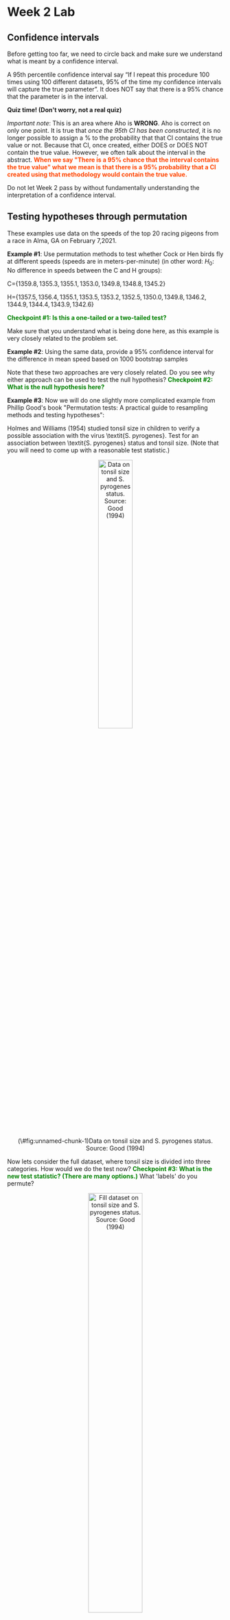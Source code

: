 Week 2 Lab
=============

Confidence intervals
-----------------------

Before getting too far, we need to circle back and make sure we understand what is meant by a confidence interval. 

A 95th percentile confidence interval say “If I repeat this procedure 100 times using 100 different datasets, 95% of the time my confidence intervals will capture the true parameter”. It does NOT say that there is a 95% chance that the parameter is in the interval.

**Quiz time! (Don't worry, not a real quiz)**

*Important note*: This is an area where Aho is **WRONG**. Aho is correct on only one point. It is true that *once the 95th CI has been constructed*, it is no longer possible to assign a $\%$ to the probability that that CI contains the true value or not. Because that CI, once created, either DOES or DOES NOT contain the true value. However, we often talk about the interval in the abstract. **<span style="color: orangered;">When we say "There is a 95$\%$ chance that the interval contains the true value" what we mean is that there is a 95$\%$ probability that a CI created using that methodology would contain the true value.</span>**

Do not let Week 2 pass by without fundamentally understanding the interpretation of a confidence interval. 

Testing hypotheses through permutation
------------------------------------

These examples use data on the speeds of the top 20 racing pigeons from a race in Alma, GA on February 7,2021. 

**Example #1**: Use permutation methods to test whether Cock or Hen birds fly at different speeds (speeds are in meters-per-minute) (in other word: $H_{0}$: No difference in speeds between the C and H groups):

C=$\{1359.8,1355.3,1355.1,1353.0,1349.8,1348.8,1345.2\}$

H=$\{1357.5,1356.4,1355.1,1353.5,1353.2,1352.5,1350.0,1349.8,1346.2,1344.9,1344.4,1343.9,1342.6\}$

**<span style="color: green;">Checkpoint #1: Is this a one-tailed or a two-tailed test?</span>**

Make sure that you understand what is being done here, as this example is very closely related to the problem set.


**Example #2**: Using the same data, provide a 95% confidence interval for the difference in mean speed based on 1000 bootstrap samples

Note that these two approaches are very closely related. Do you see why either approach can be used to test the null hypothesis? **<span style="color: green;">Checkpoint #2: What is the null hypothesis here?</span>**

**Example #3**: Now we will do one slightly more complicated example from Phillip Good's book "Permutation tests: A practical guide to resampling methods and testing hypotheses":

Holmes and Williams (1954) studied tonsil size in children to verify a possible association with the virus \textit{S. pyrogenes}. Test for an association between \textit{S. pyrogenes} status and tonsil size. (Note that you will need to come up with a reasonable test statistic.)

<div class="figure" style="text-align: center">
<img src="Table2categories.png" alt="Data on tonsil size and S. pyrogenes status. Source: Good (1994)" width="40%" />
<p class="caption">(\#fig:unnamed-chunk-1)Data on tonsil size and S. pyrogenes status. Source: Good (1994)</p>
</div>

Now lets consider the full dataset, where tonsil size is divided into three categories. How would we do the test now? **<span style="color: green;">Checkpoint #3: What is the new test statistic? (There are many options.)</span>** What 'labels' do you permute?

<div class="figure" style="text-align: center">
<img src="Table3categories.png" alt="Fill dataset on tonsil size and S. pyrogenes status. Source: Good (1994)" width="50%" />
<p class="caption">(\#fig:unnamed-chunk-2)Fill dataset on tonsil size and S. pyrogenes status. Source: Good (1994)</p>
</div>

Basics of bootstrap and jackknife
------------------------------------

To get started with bootstrap and jackknife techniques, we start by working through a very simple example. First we simulate some data


```r
x<-seq(0,9,by=1)
```

This will constutute our "data". Let's print the result of sampling with replacement to get a sense for it...


```r
table(sample(x,size=length(x),replace=T))
```

```
## 
## 0 3 4 5 6 7 8 9 
## 1 1 1 3 1 1 1 1
```

Now we will write a little script to take bootstrap samples and calculate the means of each of these bootstrap samples


```r
xmeans<-vector(length=1000)
for (i in 1:1000)
  {
  xmeans[i]<-mean(sample(x,replace=T))
  }
```

The actual number of bootstrapped samples is arbitrary *at this point* but there are ways of characterizing the precision of the bootstrap (jackknife-after-bootstrap) which might inform the number of bootstrap samples needed. *In practice*, people tend to pick some arbitrary but large number of bootstrap samples because computers are so fast that it is often easy to draw far more samples than are actually needed. When calculation of the statistic is slow (as might be the case if you are using the samples to construct a phylogeny, for example), then you would need to be more concerned with the number of bootstrap samples. 

First, lets just look at a histogram of the bootstrapped means and plot the actual sample mean on the histogram for comparison



```r
hist(xmeans,breaks=30,col="pink")
abline(v=mean(x),lwd=2)
```

<img src="Week-2-lab_files/figure-html/unnamed-chunk-6-1.png" width="672" />

Calculating bias and standard error
-----------------------------------

From these we can calculate the bias and standard deviation for the mean (which is the "statistic"):

$$
\widehat{Bias_{boot}} = \left(\frac{1}{k}\sum^{k}_{i=1}\theta^{*}_{i}\right)-\hat{\theta}
$$


```r
bias.boot<-mean(xmeans)-mean(x)
bias.boot
```

```
## [1] 0.0191
```

```r
hist(xmeans,breaks=30,col="pink")
abline(v=mean(x),lwd=5,col="black")
abline(v=mean(xmeans),lwd=2,col="yellow")
```

<img src="Week-2-lab_files/figure-html/unnamed-chunk-7-1.png" width="672" />

$$
\widehat{s.e._{boot}} = \sqrt{\frac{1}{k-1}\sum^{k}_{i=1}(\theta^{*}_{i}-\bar{\theta^{*}})^{2}}
$$


```r
se.boot<-sd(xmeans)
```

We can find the confidence intervals in two ways:

Method #1: Assume the bootstrap statistics are normally distributed


```r
LL.boot<-mean(xmeans)-1.96*se.boot #where did 1.96 come from?
UL.boot<-mean(xmeans)+1.96*se.boot
LL.boot
```

```
## [1] 2.759339
```

```r
UL.boot
```

```
## [1] 6.278861
```

Method #2: Simply take the quantiles of the bootstrap statistics


```r
quantile(xmeans,c(0.025,0.975))
```

```
##  2.5% 97.5% 
##   2.9   6.4
```

Let's compare this to what we would have gotten if we had used normal distribution theory. First we have to calculate the standard error:


```r
se.normal<-sqrt(var(x)/length(x))
LL.normal<-mean(x)-qt(0.975,length(x)-1)*se.normal
UL.normal<-mean(x)+qt(0.975,length(x)-1)*se.normal
LL.normal
```

```
## [1] 2.334149
```

```r
UL.normal
```

```
## [1] 6.665851
```

In this case, the confidence intervals we got from the normal distribution theory are too wide.

**<span style="color: green;">Checkpoint #4: Does it make sense why the normal distribution theory intervals are too wide?</span>** Because the original were were uniformly distributed, the data has higher variance than would be expected and therefore the standard error is higher than would be expected.

There are two packages that provide functions for bootstrapping, 'boot' and 'boostrap'. We will start by using the 'bootstrap' package, which was originally designed for Efron and Tibshirani's monograph on the bootstrap. 

To test the main functionality of the 'bootstrap' package, we will use the data we already have. The 'bootstrap' function requires the input of a user-defined function to calculate the statistic of interest. Here I will write a function that calculates the mean of the input values.


```r
library(bootstrap)
theta<-function(x)
  {
    mean(x)
  }
results<-bootstrap(x=x,nboot=1000,theta=theta)
results
```

```
## $thetastar
##    [1] 3.6 4.7 4.5 5.0 4.6 6.7 3.5 3.8 2.4 4.2 3.9 3.1 4.1 3.7 5.6 4.2 2.3 5.2
##   [19] 3.6 4.0 3.2 4.0 4.4 3.7 4.4 3.8 4.2 3.9 4.5 4.8 4.2 3.0 4.1 4.1 4.0 5.3
##   [37] 4.8 3.4 4.2 5.2 4.9 4.9 3.0 3.3 5.7 5.0 4.5 4.6 3.6 3.9 3.3 2.5 5.7 3.2
##   [55] 4.4 4.8 5.2 5.2 4.1 4.4 5.3 4.5 4.0 4.4 5.2 4.5 5.1 5.1 5.2 4.1 4.6 3.6
##   [73] 4.1 5.2 3.4 4.4 4.0 2.7 3.2 3.9 4.1 4.6 3.4 3.4 3.4 3.8 4.0 4.8 5.1 2.6
##   [91] 4.8 5.2 2.7 4.4 3.7 3.7 4.2 4.7 4.3 2.8 5.4 5.4 4.5 4.8 4.5 4.8 5.1 5.8
##  [109] 4.8 4.8 3.9 3.3 4.3 4.4 4.2 4.0 4.5 3.3 2.7 5.1 3.1 4.6 4.0 6.2 3.8 4.9
##  [127] 5.2 5.6 4.9 4.2 3.2 6.5 2.1 4.3 4.8 4.4 3.3 4.8 4.9 4.5 4.2 2.4 4.9 4.7
##  [145] 5.9 3.5 5.3 3.5 4.3 4.5 4.7 4.1 4.8 2.5 5.6 5.1 4.4 4.4 4.0 5.6 6.8 4.0
##  [163] 3.5 4.5 3.9 4.5 6.4 3.7 5.1 4.4 5.1 3.8 5.4 3.7 5.0 4.8 3.4 4.4 4.8 4.6
##  [181] 4.6 5.0 3.8 4.1 5.1 4.4 5.5 3.7 5.1 4.5 6.4 4.9 4.5 5.3 4.1 4.2 5.2 3.1
##  [199] 4.3 6.7 5.9 5.5 4.2 2.7 4.4 4.7 5.0 4.6 5.3 4.3 3.9 3.5 6.1 4.0 5.7 5.3
##  [217] 4.2 4.0 3.3 5.7 4.9 4.8 4.5 3.9 3.5 4.2 3.4 2.5 5.1 3.6 4.0 5.1 4.1 4.0
##  [235] 4.6 6.7 5.3 4.4 5.5 5.0 5.7 5.1 7.2 5.9 4.2 5.0 3.0 5.4 4.4 4.4 5.1 4.4
##  [253] 6.8 3.8 3.5 5.2 5.3 4.4 7.2 5.4 4.6 5.9 3.9 4.6 4.2 5.0 3.4 5.1 4.6 4.4
##  [271] 3.5 3.0 5.0 4.3 3.5 4.2 4.0 4.1 4.8 4.0 5.3 4.4 5.4 3.9 4.3 3.7 3.6 4.8
##  [289] 4.9 4.5 3.1 5.1 5.1 4.1 4.7 5.8 3.7 5.2 4.9 4.5 5.6 5.3 3.9 5.0 3.7 4.6
##  [307] 3.7 4.5 5.0 6.0 4.6 2.5 3.5 4.6 4.5 4.4 3.9 3.9 4.8 5.2 5.6 5.6 4.1 4.5
##  [325] 6.2 4.5 5.0 3.6 4.1 2.6 3.5 5.1 3.7 4.9 4.2 4.6 4.8 3.1 3.4 3.6 5.2 4.3
##  [343] 4.0 4.6 4.8 4.9 5.6 4.2 4.0 5.1 5.3 3.4 4.1 6.4 7.0 4.1 5.5 3.5 2.4 5.8
##  [361] 4.6 3.7 4.6 3.8 3.3 5.7 4.7 3.0 4.2 6.0 4.4 5.2 3.6 5.5 4.9 3.8 3.7 5.1
##  [379] 5.2 3.7 4.2 6.6 5.1 4.7 4.7 4.8 4.4 5.4 5.8 4.9 5.2 4.6 2.9 3.5 4.8 4.2
##  [397] 4.3 5.8 4.9 5.1 4.0 4.0 5.8 5.0 6.1 3.9 3.1 5.5 4.3 4.3 3.5 5.1 4.2 4.7
##  [415] 5.5 5.0 3.6 3.9 4.8 3.1 3.7 4.5 3.5 5.4 3.3 4.0 4.9 3.7 5.6 3.8 5.1 3.0
##  [433] 5.2 3.5 2.7 3.3 3.1 3.1 4.7 5.2 4.1 4.8 4.1 3.2 2.5 2.7 5.6 4.8 5.0 3.4
##  [451] 4.0 5.6 5.3 3.3 3.6 6.1 5.2 4.6 3.8 5.7 5.6 4.4 6.2 5.8 4.4 4.8 5.5 3.5
##  [469] 5.9 4.3 3.1 5.0 3.3 6.1 4.8 6.4 5.2 4.6 5.6 4.5 5.0 4.2 4.7 3.7 4.8 3.2
##  [487] 4.4 4.2 4.0 3.5 3.3 3.4 3.8 5.6 4.4 4.3 4.5 4.4 5.5 5.4 5.5 3.2 4.6 4.3
##  [505] 3.9 3.0 3.5 5.2 4.9 5.2 4.1 4.4 4.1 3.5 3.7 5.0 4.6 3.8 4.8 3.5 4.2 5.3
##  [523] 4.2 4.5 4.3 5.6 4.2 5.3 3.3 5.0 3.8 2.2 5.3 5.0 3.3 4.9 5.1 5.0 3.5 4.0
##  [541] 4.3 4.3 4.4 4.9 6.5 5.8 4.4 4.4 4.3 4.1 4.0 5.0 4.0 4.4 1.8 5.4 3.8 3.9
##  [559] 4.6 4.7 4.5 3.1 4.1 3.0 2.7 5.5 4.8 3.4 4.8 4.2 5.5 4.2 2.9 2.4 4.7 4.9
##  [577] 3.2 4.1 5.1 5.6 4.2 3.5 5.5 4.8 5.2 6.6 3.9 6.1 5.3 3.0 4.6 5.5 3.7 4.0
##  [595] 5.0 5.6 4.1 4.3 5.2 2.6 5.9 4.2 2.3 3.9 5.1 3.8 4.1 2.8 5.7 4.4 4.3 3.6
##  [613] 4.0 6.0 3.9 2.9 4.7 5.4 5.2 4.4 4.3 5.3 5.0 3.5 4.7 3.9 4.3 3.1 5.6 5.8
##  [631] 4.2 4.6 4.1 2.8 5.6 5.5 4.6 3.5 5.3 6.1 4.2 5.4 4.5 5.1 5.4 5.2 6.1 5.0
##  [649] 6.1 4.7 4.2 4.1 3.5 4.8 4.9 5.6 5.1 4.9 3.3 3.9 4.3 2.7 4.5 5.0 4.2 3.2
##  [667] 5.6 4.5 4.8 4.5 4.5 5.9 4.5 4.3 4.7 5.1 3.7 5.8 6.0 3.5 4.9 5.9 4.1 4.5
##  [685] 5.8 4.4 6.9 5.0 4.2 4.0 3.8 4.2 6.2 5.8 4.3 5.0 3.8 3.9 4.6 5.3 4.6 4.4
##  [703] 5.1 4.5 5.6 4.9 5.3 3.9 3.4 4.9 5.5 4.4 5.1 4.0 4.6 5.9 6.3 5.4 4.8 5.5
##  [721] 4.6 3.9 4.4 4.5 3.8 3.3 4.7 3.6 3.8 3.8 4.4 3.6 4.2 5.7 5.1 3.6 3.7 4.5
##  [739] 3.5 5.3 5.0 3.7 5.6 4.9 5.2 3.5 3.6 4.4 3.2 4.5 5.1 3.5 5.2 4.2 3.4 3.5
##  [757] 4.3 4.0 4.3 4.3 3.4 4.9 5.8 4.1 4.9 3.0 4.1 5.8 4.8 5.3 5.6 4.6 4.6 5.4
##  [775] 5.9 3.4 4.3 5.5 6.3 4.0 4.5 4.3 5.0 4.1 5.2 4.2 5.5 3.7 4.2 5.4 4.4 4.7
##  [793] 4.4 5.3 4.4 4.5 4.5 5.3 5.2 5.1 4.3 3.5 3.9 4.5 4.5 3.5 4.7 5.3 5.1 3.4
##  [811] 3.5 3.7 5.3 4.6 4.7 5.3 3.8 6.2 5.0 4.3 2.9 4.3 4.7 5.0 5.9 3.7 4.1 4.4
##  [829] 5.3 3.8 2.8 4.0 4.7 4.8 3.9 3.3 3.3 4.2 5.1 4.8 3.7 4.2 4.0 4.9 4.6 2.2
##  [847] 4.4 5.3 5.0 3.7 4.9 5.1 3.5 3.5 3.9 4.2 4.2 4.3 5.9 6.5 4.6 4.7 4.5 3.5
##  [865] 5.2 4.3 5.1 4.2 5.1 5.3 3.8 4.4 4.8 3.9 2.7 2.5 3.3 3.8 4.1 2.5 4.7 5.4
##  [883] 3.6 3.8 4.9 4.9 3.4 4.4 2.9 6.3 4.5 2.9 5.5 4.4 4.9 5.5 6.6 4.7 5.8 5.1
##  [901] 5.0 2.8 4.9 4.5 3.5 6.5 4.2 3.0 5.0 3.6 4.5 4.3 5.4 3.5 4.5 5.4 4.0 3.7
##  [919] 3.8 6.0 4.0 5.4 6.4 5.5 4.5 4.2 4.8 4.2 4.0 5.7 3.6 5.4 5.0 5.2 3.2 3.7
##  [937] 2.6 5.1 5.2 5.1 4.0 4.8 4.2 4.9 4.1 4.5 4.8 4.0 4.0 6.8 4.9 5.9 2.5 4.9
##  [955] 3.2 4.5 5.7 4.9 6.6 3.8 3.6 4.5 4.8 3.2 5.3 5.4 4.8 4.4 5.6 3.6 4.6 3.8
##  [973] 4.0 4.7 4.7 5.6 3.0 4.0 5.7 5.9 4.2 3.7 4.6 4.5 5.2 4.1 4.9 3.2 4.4 4.6
##  [991] 4.9 3.9 3.1 4.3 4.3 4.3 5.2 2.8 4.0 4.0
## 
## $func.thetastar
## NULL
## 
## $jack.boot.val
## NULL
## 
## $jack.boot.se
## NULL
## 
## $call
## bootstrap(x = x, nboot = 1000, theta = theta)
```

```r
quantile(results$thetastar,c(0.025,0.975))
```

```
##  2.5% 97.5% 
##   2.7   6.3
```

Notice that we get exactly what we got last time. This illustrates an important point, which is that the bootstrap functions are often no easier to use than something you could write yourself.

You can also define a function of the bootstrapped statistics (we have been calling this theta) to pull out immediately any summary statistics you are interested in from the bootstrapped thetas.

Here I will write a function that calculates the bias of my estimate of the mean (which is 4.5 [i.e. the mean of the number 0,1,2,3,4,5,6,7,8,9])


```r
bias<-function(x)
  {
  mean(x)-4.5
  }
results<-bootstrap(x=x,nboot=1000,theta=theta,func=bias)
results
```

```
## $thetastar
##    [1] 4.5 3.8 4.5 5.0 4.7 6.0 4.9 4.3 5.0 4.3 6.6 5.0 3.6 5.2 3.4 3.7 4.5 3.8
##   [19] 3.5 3.4 2.4 3.8 5.5 4.8 2.8 4.6 3.4 5.4 6.9 3.7 6.0 2.4 5.2 3.7 4.5 3.1
##   [37] 2.6 5.8 4.8 4.5 3.1 3.4 4.2 3.6 5.4 5.2 4.4 6.0 5.2 5.3 5.2 3.8 4.9 3.8
##   [55] 5.5 5.0 4.6 4.3 3.8 4.8 5.4 4.6 4.9 4.6 4.5 5.5 4.4 3.7 4.6 5.1 5.9 4.3
##   [73] 4.1 6.6 5.8 4.9 4.0 3.5 5.6 4.3 4.5 5.1 4.7 4.5 6.3 3.1 6.8 3.7 5.9 4.5
##   [91] 4.2 5.4 3.6 4.9 4.5 2.9 5.2 5.0 4.5 5.6 5.2 4.3 4.4 4.0 5.4 4.9 3.2 3.9
##  [109] 5.3 4.0 6.0 4.6 3.7 5.3 5.8 4.2 4.9 4.7 4.8 4.1 5.0 4.4 4.6 2.8 5.1 4.9
##  [127] 5.6 6.5 2.1 3.8 2.2 3.4 4.2 4.3 5.3 5.9 5.6 4.7 5.3 5.3 4.8 2.8 5.1 4.4
##  [145] 3.6 3.6 3.2 4.4 5.1 3.1 6.0 5.6 4.2 5.8 3.8 4.0 4.6 4.6 3.7 4.3 3.1 3.7
##  [163] 5.5 5.3 5.1 5.0 4.7 4.5 4.6 5.0 5.1 3.8 4.4 4.6 4.8 4.6 4.9 5.1 5.6 3.8
##  [181] 3.6 4.8 3.3 4.6 7.5 4.5 3.4 3.1 5.7 4.5 4.5 5.8 4.1 3.8 2.6 4.6 5.0 3.7
##  [199] 4.4 6.0 4.0 5.1 2.6 4.7 3.9 5.1 5.8 3.2 4.7 4.2 5.8 6.0 4.8 3.9 3.3 4.1
##  [217] 4.0 4.0 2.0 4.7 3.8 5.5 4.6 3.7 4.8 5.3 6.7 5.2 4.7 3.7 3.7 4.6 3.3 4.2
##  [235] 4.2 3.8 4.0 4.5 4.2 3.0 5.3 6.2 4.5 2.1 4.3 3.7 5.8 4.6 5.7 4.4 2.7 5.5
##  [253] 3.7 3.8 4.8 5.6 5.9 3.0 4.7 4.9 4.6 4.4 5.1 4.2 4.7 5.4 4.1 6.3 4.8 4.5
##  [271] 3.7 3.0 4.2 5.2 4.8 4.1 4.1 4.5 4.2 4.6 4.0 5.4 4.6 4.0 3.1 4.7 3.2 2.8
##  [289] 4.0 3.7 4.8 2.6 4.7 3.6 5.2 5.5 4.9 3.9 5.2 3.9 4.8 4.4 4.9 5.7 4.7 4.2
##  [307] 3.5 5.2 5.1 4.9 4.9 4.0 4.3 4.8 4.9 5.1 4.5 5.5 5.6 5.1 3.8 2.6 3.6 3.8
##  [325] 3.9 5.6 5.2 5.0 5.5 4.4 4.2 5.3 3.4 3.0 5.0 2.9 5.5 4.7 6.2 6.2 2.5 5.4
##  [343] 3.8 3.2 3.2 5.5 4.5 4.9 4.6 5.6 5.0 4.3 4.6 3.7 4.7 5.1 3.7 3.7 5.5 5.7
##  [361] 4.4 4.9 4.6 3.2 4.0 4.3 3.7 6.1 5.6 4.6 5.5 4.9 4.7 2.8 5.2 4.5 4.4 4.7
##  [379] 5.9 4.8 2.5 4.8 4.1 4.2 5.1 4.3 4.6 4.8 5.8 4.7 5.5 4.4 2.9 4.5 3.5 4.4
##  [397] 3.0 4.1 5.2 6.0 5.0 5.0 4.0 6.0 4.3 6.0 3.3 3.8 4.3 5.7 3.9 5.5 4.5 6.3
##  [415] 4.0 3.3 4.3 4.7 5.7 4.6 5.1 2.7 5.0 5.2 5.6 2.4 2.8 5.6 5.0 4.2 3.6 3.9
##  [433] 4.1 4.3 3.2 3.5 4.2 5.7 5.7 4.6 5.6 3.3 4.2 4.2 4.0 3.6 4.7 3.8 4.7 5.4
##  [451] 4.1 5.6 2.1 5.0 4.9 5.3 5.3 3.9 5.7 6.4 4.2 4.1 4.7 4.4 4.0 4.5 5.4 6.3
##  [469] 4.5 5.4 4.5 4.5 4.9 3.1 4.0 4.4 5.0 4.5 5.2 3.0 4.1 5.0 4.9 6.3 5.1 4.4
##  [487] 4.7 5.5 4.7 3.4 4.9 5.2 4.4 3.6 4.4 5.1 5.2 4.1 4.9 4.1 4.3 5.0 3.6 3.1
##  [505] 5.3 5.1 4.5 4.8 3.2 5.4 4.6 3.1 4.0 4.3 4.4 2.9 5.6 4.2 3.1 4.5 5.6 5.2
##  [523] 3.8 4.6 5.9 4.3 5.0 3.9 3.1 3.7 4.5 5.0 3.1 3.3 4.7 3.3 5.1 4.0 5.2 5.3
##  [541] 4.5 5.4 4.4 4.2 4.3 3.1 5.3 5.8 5.0 3.8 4.7 4.8 3.1 5.0 4.4 4.7 4.1 4.0
##  [559] 4.6 4.0 5.8 5.5 4.7 3.9 5.1 4.9 4.6 3.8 4.5 2.4 5.3 4.3 5.5 3.5 4.9 4.3
##  [577] 3.5 4.3 2.9 3.6 5.1 4.8 3.3 3.5 3.7 3.4 3.3 3.7 5.2 3.4 5.8 4.5 4.6 6.0
##  [595] 4.1 4.4 5.4 4.1 3.5 3.5 3.0 3.5 3.0 4.0 2.8 4.8 3.8 4.3 5.1 4.1 3.7 4.9
##  [613] 5.0 3.5 6.4 3.8 4.7 6.0 3.8 5.0 3.1 3.7 4.4 4.8 3.9 4.8 5.9 2.6 4.9 5.2
##  [631] 5.2 3.0 5.3 4.6 3.4 3.5 5.9 4.1 5.0 4.0 5.0 4.2 3.8 4.2 4.5 5.6 4.0 6.6
##  [649] 4.2 3.8 3.6 5.5 5.1 6.4 3.3 3.5 4.5 5.2 3.5 2.4 6.7 3.7 4.7 3.6 4.7 2.9
##  [667] 3.2 5.9 2.8 5.4 4.1 5.4 4.1 5.6 5.1 3.2 3.5 6.3 5.3 2.8 3.5 4.7 4.9 5.0
##  [685] 3.4 5.1 4.5 4.3 5.3 2.8 4.2 5.6 3.7 3.8 2.3 5.3 5.1 5.1 3.6 4.6 4.1 3.5
##  [703] 5.1 5.2 5.0 5.1 6.6 4.8 4.4 4.6 3.8 3.6 4.3 5.1 2.9 4.1 4.7 5.2 4.8 6.1
##  [721] 5.8 3.6 3.6 6.5 4.2 4.9 2.9 3.3 6.5 3.4 4.1 3.9 5.2 4.7 3.9 4.3 3.6 4.6
##  [739] 4.2 5.2 5.6 3.7 4.9 5.4 3.9 4.4 5.8 4.2 4.8 3.6 4.8 4.0 4.8 4.2 4.4 5.1
##  [757] 4.6 3.8 5.8 6.1 4.5 4.0 4.6 3.6 3.7 3.3 4.1 5.3 3.6 4.4 4.5 5.0 6.1 3.2
##  [775] 4.8 4.0 4.1 4.5 4.1 4.4 4.2 5.5 6.6 4.5 6.7 4.8 6.2 4.5 5.0 3.9 4.7 5.1
##  [793] 4.2 3.5 3.9 5.2 4.2 3.0 3.7 3.9 3.0 4.1 3.6 3.3 5.4 3.4 5.7 5.2 3.3 4.0
##  [811] 5.0 5.3 6.0 4.8 5.4 3.4 5.8 3.1 3.8 5.0 6.9 4.8 4.7 4.3 5.0 3.4 3.4 4.9
##  [829] 4.6 4.1 3.4 4.6 6.2 4.1 5.4 3.2 4.6 6.0 4.6 3.5 3.8 3.5 4.4 2.9 4.7 3.3
##  [847] 5.4 4.1 3.4 4.2 4.2 3.6 5.5 3.6 5.6 5.7 5.0 4.4 3.7 5.2 4.0 3.8 6.1 5.0
##  [865] 5.1 2.1 5.4 5.9 4.7 4.2 5.1 3.5 3.7 4.3 4.4 5.4 4.9 4.8 6.0 3.5 4.7 4.0
##  [883] 4.2 6.1 4.6 4.0 5.4 3.2 5.0 4.7 3.9 4.6 5.5 6.3 6.5 3.7 4.6 4.7 3.4 4.9
##  [901] 6.2 5.2 4.4 4.7 3.8 4.4 3.2 3.4 5.2 2.4 5.5 6.0 3.4 3.4 3.4 4.6 5.5 3.3
##  [919] 4.8 4.5 6.5 4.6 6.0 4.8 4.3 5.9 5.3 4.1 5.9 4.6 4.3 5.5 4.6 4.4 5.4 5.1
##  [937] 6.0 5.5 5.9 4.5 4.5 4.1 5.7 4.4 3.3 2.5 4.2 4.9 5.5 4.1 5.7 4.2 2.9 4.4
##  [955] 5.3 3.6 5.2 5.2 3.2 4.9 5.9 4.6 5.3 4.4 4.7 5.2 5.1 4.9 4.1 4.2 3.2 6.3
##  [973] 4.0 4.9 4.3 4.3 3.8 2.7 4.5 3.9 3.4 3.2 6.6 3.4 5.3 4.8 5.7 3.4 4.5 2.8
##  [991] 4.0 2.7 4.6 5.0 4.7 4.5 5.3 5.0 5.9 4.2
## 
## $func.thetastar
## [1] 6e-04
## 
## $jack.boot.val
##  [1]  0.51306818  0.35915493  0.30189189  0.22824207  0.11719745 -0.08978979
##  [7] -0.17843137 -0.31895604 -0.39517045 -0.50797721
## 
## $jack.boot.se
## [1] 0.9972226
## 
## $call
## bootstrap(x = x, nboot = 1000, theta = theta, func = bias)
```

Compare this to 'bias.boot' (our result from above). Why might it not be the same? Try running the same section of code several times. See how the value of the bias ($func.thetastar) jumps around? We should not be surprised by this because we can look at the jackknife-after-bootstrap estimate of the standard error of the function (in this case, that function is the bias) and we can see that it is not so small that we wouldn't expect some variation in these values.

Remember, everything we have discussed today are estimates. The statistic as applied to your data will change with new data, as will the standard error, the confidence intervals - everything! All of these values have sampling distributions and are subject to change if you repeated the procedure with new data.

Note that we can calculate any function of $\theta^{*}$. A simple example would be the 72nd percentile:


```r
perc72<-function(x)
  {
  quantile(x,probs=c(0.72))
  }
results<-bootstrap(x=x,nboot=1000,theta=theta,func=perc72)
results
```

```
## $thetastar
##    [1] 4.8 6.0 4.3 3.1 4.0 4.7 4.3 4.1 6.1 5.3 5.0 3.7 4.9 3.7 4.3 5.2 5.6 4.9
##   [19] 3.7 5.2 3.7 4.4 4.3 3.4 2.8 4.8 2.8 4.2 4.7 3.1 3.9 3.5 4.0 4.1 5.9 4.5
##   [37] 5.5 4.0 3.3 3.1 4.3 4.1 4.3 4.1 3.8 3.9 4.1 5.3 5.0 4.3 4.7 4.4 5.9 4.7
##   [55] 3.9 5.1 3.2 4.0 5.0 3.6 4.9 1.9 5.7 3.7 3.2 6.0 6.3 3.2 4.4 4.0 4.5 3.6
##   [73] 5.3 3.3 5.5 3.5 4.0 4.3 3.3 5.5 4.5 4.1 4.2 3.1 6.2 5.5 3.9 3.7 4.2 4.9
##   [91] 4.0 6.3 5.9 5.8 3.5 2.8 5.2 4.4 3.5 4.9 3.2 4.7 5.4 3.8 3.9 4.3 4.7 3.6
##  [109] 5.6 5.1 5.9 4.0 3.2 5.7 6.2 3.8 4.1 3.8 4.3 4.7 5.4 5.5 4.0 4.0 4.4 4.3
##  [127] 4.4 4.3 3.7 4.7 2.6 6.1 3.7 4.3 4.3 4.4 4.6 3.9 4.5 3.8 5.6 5.3 4.7 3.4
##  [145] 4.5 4.0 4.2 5.8 4.8 4.6 6.9 3.4 5.0 4.2 4.7 4.4 4.1 4.0 4.5 3.2 3.4 5.4
##  [163] 5.0 6.3 5.5 4.7 4.1 3.0 4.6 6.3 4.3 4.4 6.3 3.6 3.8 4.8 5.7 2.6 4.9 4.0
##  [181] 4.8 5.4 5.6 3.9 3.6 4.0 5.6 3.7 5.6 2.6 2.9 4.3 3.9 4.5 4.0 3.5 5.0 4.5
##  [199] 5.2 4.3 4.4 5.6 3.8 3.5 4.2 6.0 3.9 5.0 4.2 5.7 5.5 3.9 3.9 3.6 3.9 5.1
##  [217] 5.0 3.8 5.4 2.5 4.0 4.9 5.2 3.8 4.7 4.2 4.6 5.5 5.6 4.2 4.8 5.5 5.1 5.1
##  [235] 3.4 5.8 4.6 5.9 4.2 6.8 4.9 4.9 4.9 3.0 4.4 4.6 3.3 5.1 4.4 5.0 2.9 5.9
##  [253] 5.1 5.7 4.9 5.6 5.1 2.9 3.7 6.5 4.8 2.9 3.9 4.5 2.9 5.9 3.4 4.8 4.2 2.9
##  [271] 3.9 4.6 5.2 3.3 4.6 4.6 5.5 4.5 5.8 5.6 4.0 3.9 4.4 5.3 3.5 4.9 4.7 4.6
##  [289] 5.2 3.5 3.9 3.9 6.9 5.0 4.8 4.4 4.2 3.9 5.0 2.9 3.9 3.5 4.2 4.6 4.4 5.0
##  [307] 4.2 2.6 3.4 6.2 3.2 4.2 5.3 4.6 4.0 4.9 5.0 4.6 4.8 5.2 5.2 4.3 3.9 6.3
##  [325] 5.7 6.2 3.6 5.5 3.6 4.3 4.1 4.3 5.2 5.5 4.9 5.2 4.0 5.4 3.8 3.8 7.5 2.9
##  [343] 4.2 3.9 3.4 3.1 5.0 4.3 4.6 4.6 4.6 5.0 5.5 3.8 5.1 5.0 5.3 4.3 4.5 5.5
##  [361] 3.6 5.2 5.2 3.5 5.5 4.5 4.5 3.9 3.2 3.6 6.1 4.3 3.0 5.5 3.9 5.4 5.1 5.5
##  [379] 5.0 5.8 3.8 3.8 3.6 4.6 4.2 6.8 3.3 5.6 6.0 3.3 5.1 4.0 3.0 4.4 4.3 3.0
##  [397] 4.9 4.0 4.8 3.9 3.6 5.0 2.3 5.0 3.7 3.9 4.1 4.7 4.9 4.3 4.2 2.9 5.0 3.7
##  [415] 3.7 3.8 4.2 3.1 4.3 4.1 3.7 3.0 5.1 4.4 3.6 4.7 2.5 3.8 4.5 3.0 4.3 3.3
##  [433] 5.1 4.6 5.3 4.3 4.3 4.3 4.0 4.4 5.5 7.1 5.0 4.6 5.0 6.7 3.6 3.8 5.2 5.6
##  [451] 6.1 4.2 4.6 3.0 5.1 5.0 4.0 4.2 3.6 2.5 4.1 4.4 4.6 4.4 5.7 5.9 4.5 4.3
##  [469] 5.0 4.7 5.3 4.2 3.6 4.8 4.2 2.9 3.9 3.9 3.8 3.8 5.2 6.1 4.6 4.9 3.8 4.7
##  [487] 4.2 3.9 4.8 3.5 4.8 4.9 4.2 3.2 4.1 4.0 5.4 4.3 4.7 5.3 4.2 5.6 3.0 4.6
##  [505] 6.2 4.9 4.8 3.7 4.8 3.1 5.6 5.6 4.9 5.8 4.9 5.2 4.6 6.3 4.5 3.7 5.2 4.2
##  [523] 5.5 3.5 5.9 4.0 5.3 4.4 4.8 4.3 5.1 4.7 5.8 5.5 3.3 5.4 6.5 4.4 5.1 5.2
##  [541] 5.5 5.5 4.2 4.6 6.7 3.3 5.4 4.4 3.9 5.3 5.9 4.7 6.0 5.3 5.5 5.9 3.5 6.4
##  [559] 3.5 3.5 2.3 2.4 3.8 4.5 2.9 4.4 4.2 5.0 7.3 3.3 5.2 5.4 5.3 3.9 5.8 4.4
##  [577] 3.2 5.4 2.7 4.8 6.0 5.4 5.7 4.3 5.1 5.6 3.5 3.9 4.8 4.7 5.1 4.4 3.9 5.0
##  [595] 5.5 4.1 4.4 3.2 3.8 3.8 4.2 5.3 3.5 3.5 5.0 4.9 5.1 4.9 5.3 4.4 3.7 4.3
##  [613] 4.7 3.6 5.8 4.3 4.5 5.3 4.1 5.2 4.5 4.4 5.1 2.7 5.3 4.4 4.8 5.4 4.3 5.5
##  [631] 3.4 3.9 6.8 2.7 4.6 4.5 4.4 5.3 3.5 4.5 5.5 5.5 4.3 5.4 4.5 4.4 5.3 5.0
##  [649] 3.5 4.3 6.2 3.7 3.6 5.0 4.0 5.9 4.7 5.7 4.4 3.0 4.3 3.8 4.3 2.9 4.0 3.3
##  [667] 3.4 4.2 6.5 4.6 4.9 6.5 5.9 3.4 3.9 4.4 3.4 5.7 5.2 4.9 4.2 4.1 5.4 3.0
##  [685] 5.0 3.8 3.6 5.4 4.8 5.8 4.6 3.8 4.7 4.9 4.0 3.8 5.0 4.1 5.1 4.5 3.0 5.2
##  [703] 4.7 4.1 4.4 4.8 4.3 3.7 4.3 5.9 4.5 4.6 4.9 5.4 6.3 4.5 6.3 4.5 4.7 5.8
##  [721] 4.0 4.6 5.5 3.9 4.8 5.6 6.9 5.3 3.8 4.4 3.9 4.9 4.0 4.1 4.1 3.8 4.6 4.1
##  [739] 4.8 4.5 4.3 3.9 4.1 5.4 3.4 5.3 5.6 3.1 4.6 4.8 5.1 5.8 3.9 5.3 4.5 4.1
##  [757] 3.5 4.1 2.0 3.6 3.5 4.2 4.2 6.0 4.6 2.5 3.4 3.9 5.1 3.8 3.7 4.4 5.0 4.1
##  [775] 5.2 5.4 5.6 4.9 6.0 5.6 5.2 4.5 3.8 3.9 2.3 6.3 3.3 4.2 4.9 4.6 5.5 4.6
##  [793] 5.9 5.5 3.6 4.2 3.7 5.2 4.7 5.6 5.6 5.2 4.8 6.2 3.7 4.3 3.3 2.8 4.8 6.6
##  [811] 4.0 7.1 5.6 4.2 4.1 5.1 4.4 4.3 3.7 4.4 4.2 5.1 5.8 5.2 5.6 4.4 4.5 4.3
##  [829] 3.8 2.5 4.2 4.3 3.3 1.8 2.0 4.2 4.0 5.0 5.2 3.6 4.0 4.6 5.1 5.4 5.1 5.5
##  [847] 4.2 3.9 4.6 5.1 5.4 5.3 4.2 6.1 4.1 5.7 5.0 4.1 4.7 4.1 4.3 6.6 5.5 4.4
##  [865] 2.6 3.6 2.5 3.8 4.8 4.8 5.7 4.0 5.7 5.2 5.6 3.3 4.9 5.6 5.0 4.6 3.8 4.5
##  [883] 3.8 5.0 2.3 6.3 3.9 7.0 4.1 3.0 3.7 5.9 5.0 4.3 4.5 4.0 3.9 4.3 6.1 6.3
##  [901] 4.7 3.9 5.2 5.5 4.4 3.5 3.6 4.0 4.3 4.3 5.4 3.8 5.9 5.9 5.0 4.8 4.6 5.6
##  [919] 4.6 5.5 3.9 6.4 3.6 4.2 4.1 3.7 5.1 4.9 5.2 5.0 3.7 4.7 4.9 4.4 3.6 3.8
##  [937] 4.6 3.6 5.2 5.1 4.3 4.2 4.6 6.8 4.0 5.3 5.2 5.8 6.4 6.2 5.1 4.9 3.6 5.6
##  [955] 4.8 3.4 4.0 2.7 5.7 5.6 4.7 4.1 4.3 5.7 5.1 6.6 3.7 3.0 3.6 5.4 4.3 5.4
##  [973] 3.9 4.7 5.2 4.4 4.9 5.5 4.4 4.5 5.0 3.4 4.9 4.2 4.0 5.4 4.2 2.2 5.1 3.7
##  [991] 5.7 4.0 5.7 4.5 4.3 5.0 4.2 4.8 3.9 4.5
## 
## $func.thetastar
## 72% 
## 5.1 
## 
## $jack.boot.val
##  [1] 5.600 5.500 5.500 5.300 5.100 5.008 5.000 4.900 4.600 4.500
## 
## $jack.boot.se
## [1] 1.072666
## 
## $call
## bootstrap(x = x, nboot = 1000, theta = theta, func = perc72)
```

On Tuesday we went over an example in which we bootstrapped the correlation coefficient between LSAT scores and GPA. To do that, we sampled pairs of (LSAT,GPA) data with replacement. Here is a little script that would do something like that using (X,Y) data that are independently drawn from the normal distribution


```r
xdata<-matrix(rnorm(30),ncol=2)
```

Everyone's data is going to be different. With such a small sample size, it would be easy to get a positive or negative correlation by random change, but on average across everyone's datasets, there should be zero correlation because the two columns are drawn independently.


```r
n<-15
theta<-function(x,xdata)
  {
  cor(xdata[x,1],xdata[x,2])
  }
results<-bootstrap(x=1:n,nboot=50,theta=theta,xdata=xdata) 
#NB: xdata is passed to the theta function, not needed for bootstrap function itself
```

Notice the parameters that get passed to the 'bootstrap' function are: (1) the indexes which will be sampled with replacement. This is different that the raw data but the end result is the same because both the indices and the raw data get passed to the function 'theta' (2) the number of bootrapped samples (in this case 50) (3) the function to calculate the statistic (4) the raw data.

Lets look at a histogram of the bootstrapped statistics $\theta^{*}$ and draw a vertical line for the statistic as applied to the original data.


```r
hist(results$thetastar,breaks=30,col="pink")
abline(v=cor(xdata[,1],xdata[,2]),lwd=2)
```

<img src="Week-2-lab_files/figure-html/unnamed-chunk-17-1.png" width="672" />

Parametric bootstrap
---------------------

Let's do one quick example of a parametric bootstrap. We haven't introduced distributions yet (except for the Gaussian, or Normal, distribution, which is the most familiar), so lets spend a few minutes exploring the Gamma distribution, just so we have it to work with for testing out parametric bootstrap. All we need to know is that the Gamma distribution is a continuous, non-negative distribution that takes two parameters, which we call "shape" and "rate". Lets plot a few examples just to see what a Gamma distribution looks like. (Note that the Gamma distribution can be parameterized by "shape" and "rate" OR by "shape" and "scale", where "scale" is just 1/"rate". R will allow you to use either (shape,rate) or (shape,scale) as long as you specify which you are providing.

<img src="Week-2-lab_files/figure-html/unnamed-chunk-18-1.png" width="672" />


Let's generate some fairly sparse data from a Gamma distribution


```r
original.data<-rgamma(10,3,5)
```

and calculate the skew of the data using the R function 'skewness' from the 'moments' package. 


```r
library(moments)
theta<-skewness(original.data)
head(theta)
```

```
## [1] 1.766606
```

What is skew? Skew describes how assymetric a distribution is. A distribution with a positive skew is a distribution that is "slumped over" to the right, with a right tail that is longer than the left tail. Alternatively, a distribution with negative skew has a longer left tail. Here we are just using it for illustration, as a property of a distribution that you may want to estimate using your data.

Lets use 'fitdistr' to fit a gamma distribution to these data. This function is an extremely handy function that takes in your data, the name of the distribution you are fitting, and some starting values (for the estimation optimizer under the hood), and it will return the parameter values (and their standard errors). We will learn in a couple weeks how R is doing this, but for now we will just use it out of the box. (Because we generated the data, we happen to know that the data are gamma distributed. In general we wouldn't know that, and we will see in a second that our assumption about the shape of the data really does make a difference.)


```r
library(MASS)
fit<-fitdistr(original.data,dgamma,list(shape=1,rate=1))
# fit<-fitdistr(original.data,"gamma")
# The second version would also work.
fit
```

```
##     shape       rate  
##   2.982242   4.537271 
##  (1.266213) (2.097984)
```

Now lets sample with replacement from this new distribution and calculate the skewness at each step:


```r
results<-c()
for (i in 1:1000)
  {
  x.star<-rgamma(length(original.data),shape=fit$estimate[1],rate=fit$estimate[2])
  results<-c(results,skewness(x.star))
  }
head(results)
```

```
## [1]  1.6883233 -0.1970964 -0.6205984  0.3270388 -0.1364516 -1.0392873
```

```r
hist(results,breaks=30,col="pink",ylim=c(0,1),freq=F)
```

<img src="Week-2-lab_files/figure-html/unnamed-chunk-22-1.png" width="672" />

Now we have the bootstrap distribution for skewness (the $\theta^{*}$ s), we can compare that to the equivalent non-parametric bootstrap:


```r
results2<-bootstrap(x=original.data,nboot=1000,theta=skewness)
results2
```

```
## $thetastar
##    [1]  0.102690564  0.575000877  1.087195297  1.166558652  2.189715441
##    [6]  1.963059939  1.946161204  1.121806123  0.271697239  1.737292271
##   [11]  1.266356600 -0.022339860  1.162417935  1.151952753 -1.406058997
##   [16]  1.047499968  1.123791073  1.184826791  1.276278270 -0.274806923
##   [21]  1.787411952  1.584037450  2.124466096  1.813548750  1.815489077
##   [26] -0.228805115  0.711244052  0.774629416  1.535538425 -0.185797095
##   [31]  1.092547317  1.823685678 -1.207033182 -0.286336570  1.236118132
##   [36]  0.867751389 -0.768335786  1.951627275  0.090828149 -0.286770659
##   [41]  1.861831090  1.352758317 -1.215905673  0.059313218 -0.381703586
##   [46]  2.202974109  1.879251779  1.147298429  1.055053113  1.179530271
##   [51]  2.074906272  2.202301312 -0.807067987  1.813910751 -0.288392902
##   [56]  1.161339882 -0.161632852  1.366370670 -0.204532927  0.788382353
##   [61]  1.868378045  1.529735262 -0.306049989  1.201578992  1.223722608
##   [66]  1.166774221  1.132405901  0.066123864  0.074286356  1.648739617
##   [71]  1.775401233  1.634358772  0.632319088  1.931288554  1.937575078
##   [76] -0.410981452  1.124360563 -0.487140308  0.023802296  1.169501335
##   [81]  2.037344162 -0.145612160  0.892090046  0.123472168  1.740477670
##   [86]  1.989182858  0.419553136  0.272304407  1.085283516 -0.626452686
##   [91]  1.817896505  1.130508442  1.783407198  0.023360053 -0.337236020
##   [96]  0.394826823  1.988429552  0.546539232  0.053330020  1.696735952
##  [101]  1.210644895  1.620417249  1.589667804  1.774626462  1.926873920
##  [106] -0.861790907  1.148931919  1.800925334  1.816408242  2.075013381
##  [111]  1.138049915 -0.010434217  0.110728623  0.105146243 -0.581969975
##  [116]  1.854014927  2.174715058 -0.210268773  1.060188232  1.132234701
##  [121]  1.741940248  1.315699109  0.253953491  2.003671392 -0.273292174
##  [126]  1.077772228  0.069868530  1.974304014  1.058394975  0.088517030
##  [131]  1.884225510  1.955781059  1.829631513  1.895027997  0.261448548
##  [136]  0.464615492  1.637042591  0.242868232  1.602826235  1.210854630
##  [141]  0.555836865  1.729962201  1.190452431  1.712786754  0.647310348
##  [146]  2.414070571  1.714956650 -0.784921827 -0.769761567 -1.119480595
##  [151]  1.947404874  1.147040938  1.160006778  1.119849902  1.856915897
##  [156]  1.073522979  1.632365073 -0.293174427  1.730786786  1.621747000
##  [161]  1.444331600 -1.265063769  0.546539232  0.170781959  1.874649288
##  [166] -0.617426784  1.869091267  1.890946774 -0.224316257 -0.280237563
##  [171]  1.145810367  1.760407329 -0.285960336  1.780713395  1.704205416
##  [176]  1.188016259  1.930368187  1.722549453 -1.002198068 -0.660931958
##  [181]  1.918929814  1.902057157  1.863963529  0.127996334  1.743154170
##  [186]  0.498830492  1.990126002  1.093850716  0.032820829  1.176585099
##  [191] -0.531170169  0.382469572  0.365399085  1.939692367  1.627505080
##  [196] -0.706207139  1.822168606  1.852945154 -0.643923403 -1.476092793
##  [201]  1.475528529  1.687803957  1.513521861  0.578175406  2.045483038
##  [206]  1.530013625  1.160618774 -0.685875893  0.448823598  1.247933440
##  [211]  0.394712303  0.605104163  1.744697361  0.021073476 -0.229003295
##  [216]  0.121781037  0.790094622  1.113079453 -1.115748352  0.149035178
##  [221] -0.044104988  1.109381580  1.509155628  1.868563555  1.052969500
##  [226]  0.433009302  0.581069345 -0.686748168  1.719326723  1.693009939
##  [231]  1.786607970 -0.577623237  0.105146243  0.268922763  1.036509911
##  [236]  1.882364209 -0.294047995  1.745803988 -1.339502662  1.878437468
##  [241]  1.219445810  1.770248693  1.770103085  1.743570603  0.066995357
##  [246]  0.072477690 -0.210700785 -0.693429873 -1.238009700  1.173693601
##  [251]  1.696533715  1.579757728  0.591482014  0.376756605 -0.400663762
##  [256]  0.182667608  2.007649497  1.874908704  2.175193223  1.683419701
##  [261]  1.327661242 -0.280362790  0.690591498  1.631840797  1.759814757
##  [266]  2.080119949  1.756692949  1.998186787  0.115328292  0.783774820
##  [271]  1.060050984  0.111859356  1.221215198  1.955031303  2.198546134
##  [276]  1.099828642  0.406340587  2.090186409  1.078292232 -0.313295176
##  [281]  1.948140194  1.806708994  1.191328065  1.994928517  1.845919566
##  [286]  1.154249056  1.126135410  1.717784689  1.271258657  0.121781037
##  [291]  1.267639941  1.626124332  0.706403228  1.748733837  1.219811324
##  [296]  2.027020352  2.403289620 -0.653281339 -0.711432388 -0.177042429
##  [301]  0.836522458  1.838555949  0.660182042 -0.862465496  2.166685576
##  [306]  0.358520391  1.885586045  2.116175378  0.688678739  1.217463700
##  [311]  0.994718569 -0.001365253  1.964019917  0.375186943 -0.624548589
##  [316] -1.094721179  0.516567644  0.716374607 -0.392504832 -0.317734181
##  [321]  1.923738940 -0.334612868  2.010158030  1.888136934  1.419060697
##  [326] -0.251256926  1.593312170  0.524755161  0.107991797  1.800567613
##  [331]  1.207392705  0.349002705 -0.621823777  1.227445197  1.532689678
##  [336]  1.821515287  1.850916790 -0.207466905  1.163196147  1.247793437
##  [341]  1.296726541  1.701674026  1.698226099  1.416616004 -0.623800150
##  [346]  0.376468781  0.677530419  1.194988280 -0.317864176  1.209459650
##  [351]  1.856215164 -0.738274182 -0.308278615 -0.421610962 -1.250942567
##  [356]  0.749397704  1.268132666 -0.258519857  1.791002002  1.047982771
##  [361]  1.325481592  0.126021506  1.554880925 -0.285032374 -0.033021530
##  [366]  1.910751633  1.053830039  1.508845520  1.827752538  1.868716075
##  [371]  0.520768126 -0.680004388  2.150312719  2.014676234  0.482214499
##  [376]  1.768356025 -0.332573293  1.859965393  2.062340351  0.715169854
##  [381]  1.028170378 -0.625699974  1.926377726  0.972523455  1.134573791
##  [386]  1.087927829  1.872506187 -0.057113335  0.523008224  0.615126922
##  [391]  1.992219157  1.474840347  1.123610493  1.933170978  1.771155880
##  [396]  0.599282509  0.922586240  1.907307220  1.808189830  1.913217507
##  [401]  1.494551458  1.672969732  0.063100623 -0.024161840 -0.806389911
##  [406]  1.895606271  0.016561963  1.187375889  1.143132608  1.575773086
##  [411]  1.157954033  1.008703772 -1.135427752  0.219075428  0.599876468
##  [416]  1.243494725 -0.317088766  1.727316163  2.023394686 -0.379349207
##  [421]  1.942087555  1.215726234  0.101316783  0.421236187 -0.335761646
##  [426]  0.863279518  1.923863428  1.858575299  2.082221187  0.869504197
##  [431]  0.378304938 -0.030507112  0.027253756  1.162675191  1.728429575
##  [436]  1.038420917  0.725770089  1.131436517  1.204099460  1.131651201
##  [441]  1.895791282  0.855073680 -0.276833346  1.722986657  1.921304967
##  [446]  1.617765172  1.067562569  1.816262311  1.134573791  1.866816143
##  [451]  1.233104383  1.943133228  0.722142939  0.668149262  0.353713539
##  [456] -0.565874526  1.664640273  1.119753666  1.787647315  0.072341725
##  [461]  0.592724077  0.609659187  1.194113861 -0.073704598  1.880993752
##  [466]  0.448175040 -0.368709560 -0.234791730  0.545581768  1.888232899
##  [471]  0.071812332  1.679303622  1.171126942  0.076070917  1.756005354
##  [476] -0.379416318  2.053716655  1.275251750  1.190167710  1.333741052
##  [481]  1.117442417  0.610703119  1.777197129 -0.773277066  1.655585496
##  [486]  1.893937872  1.069383488  0.479393799  1.113334771  1.180134463
##  [491] -0.296362063  1.589154311  1.619629950  1.741431177  1.317258190
##  [496] -1.072945968  0.376756605  0.182754177  1.304479690 -0.519202257
##  [501]  0.010599350  1.558899366  1.795344780  1.727539034  1.758985888
##  [506]  1.225911857  0.408035934  1.120492084  1.798882377  2.082130286
##  [511]  1.821062070  1.124046184  0.212628720  1.210644895  1.141014627
##  [516]  1.142870415  2.035578467  2.090354291  0.643045854  2.024444742
##  [521] -1.112106924  1.658184225  0.052273671  1.186311012  1.587305791
##  [526]  1.156660468  0.685276210  1.224631682  0.432768133  1.903348466
##  [531]  2.065041600  1.224859483  1.924838260 -0.624585614 -0.188531642
##  [536]  1.335520843  1.126087048  2.053745081  0.105786074  0.896616529
##  [541]  1.177406547  1.700595945  1.715574244  1.686311026  1.986488158
##  [546]  1.450909563  0.696280980 -0.364042378 -0.133226771  1.531981415
##  [551]  1.269523871  1.025580435  0.015864137  1.211844919  1.094867520
##  [556]  1.007117813  1.766089826 -1.213920502  0.695050083 -0.695918782
##  [561]  1.939358484 -1.147104919  1.819462773  0.029529723  0.434559279
##  [566]  0.994718569 -0.534640167 -0.866148321 -0.643192626  0.447883749
##  [571]  1.894109721  0.852980462  0.865827266  0.675770437  1.747733319
##  [576]  0.788587725  2.108283538  1.780877380  1.799714630  0.313431582
##  [581]  0.046565820  1.545750634  1.773318807  1.735465067  2.178382216
##  [586] -0.125961414  1.238917237  0.782015331  0.421098070 -0.197882482
##  [591]  1.715916101  1.594433648 -1.080935307 -1.139251664  0.131371543
##  [596]  1.243160226  1.911065769  1.767217379 -0.155741489  1.645756770
##  [601] -0.715651613  1.509322625  1.780482432 -1.107472053  0.151695040
##  [606]  1.080030004  1.789717056  2.285818664  0.429771353 -0.173642855
##  [611]  1.112940534  1.165366886  1.156135924  0.078078089  1.284609721
##  [616]  1.938213031  0.249911169  0.267720114  0.390404694  1.905541197
##  [621] -0.785544307  0.103864226 -0.698785647 -1.040072025  0.889501858
##  [626]  1.143589555  1.246531282  2.000560783  1.117960328  1.690612941
##  [631]  0.914909056  1.769966589  1.194659291  1.689824635  1.489647932
##  [636]  1.469582279  1.030153516  1.824944610 -0.253073401  0.477671174
##  [641]  0.544121321 -0.207660140  1.991383196  2.318463268  1.195566353
##  [646]  2.061924737  1.857451147  0.830573026  2.029588208  1.426884245
##  [651]  1.290469417  1.192974387  1.912342162 -0.795980235  1.162049466
##  [656] -1.350037514  1.851087227 -1.071784158  1.932668796  2.035796813
##  [661]  0.957463860  1.094034341  1.163340488  1.215364755  1.624515503
##  [666]  1.259367608  0.016544673  1.141351467  1.849156991 -0.250000091
##  [671]  1.830495759  1.734672063  1.864223029 -0.493706647  1.606765564
##  [676]  1.126054998  1.877037690  0.677700674  2.055410314  1.057211212
##  [681]  1.164155606  1.818909472  1.318784172  0.411788899  0.084608718
##  [686]  1.654800635  0.853175080  1.867998031  0.623194998  0.060283685
##  [691]  1.047310793  1.060086101  1.847292559  0.751970808  1.787371554
##  [696]  0.938240496  2.060152991  1.138062274  1.244917676 -0.354026167
##  [701]  2.110219361  1.913537532  0.064002101  2.268559334 -1.323355252
##  [706]  1.638058120  2.020424578 -0.976541994  0.450031654  1.717760754
##  [711]  1.646208170  1.110305026 -0.376751783 -0.546806339  1.805716020
##  [716]  1.807137703  1.865172466  1.964019917  1.193537326  0.576870333
##  [721] -0.046899596  0.116573442  2.113017068  0.706131601  1.576175602
##  [726]  1.419060697  1.809289232  1.196787837  1.950634919  1.390200924
##  [731] -0.665806399 -0.271274101  1.925796216 -0.288324502  1.947458941
##  [736]  1.802211530  0.146271101  1.820175791  1.144221805  1.102781510
##  [741]  0.782939306  2.094803773  1.775595004 -0.319146709  0.786441878
##  [746]  2.081402362 -0.255718906  1.890697540  0.825403306  1.836000968
##  [751]  1.086461775  1.828624523  1.978150184 -0.506296381  1.865172466
##  [756]  0.427727104  1.264588209  1.839287016  0.323847022  1.519247839
##  [761]  0.564558393  2.048159116  1.225911857  1.790411537  0.661848275
##  [766]  0.635623793  1.792404492  1.740960375 -1.382728080  0.522501015
##  [771]  2.014676234  1.942801345  0.734806791  1.834149985  1.122649031
##  [776] -0.629132292  0.064149600 -0.277086754 -0.380533044 -0.340904186
##  [781] -0.440032762  1.885030490  0.639212231  1.164747821 -0.646202669
##  [786]  0.549913119  1.622812847  0.323914062  1.724504001  2.082342009
##  [791]  0.695148018  0.440884679  1.780988385  0.579232234  0.031372665
##  [796]  1.847292559  1.623679246 -0.626737664  0.998316407  0.940521647
##  [801] -0.331180248  1.192404079  0.344683408  1.734303181  1.822439295
##  [806]  1.176492770  1.031860261  1.707583086  0.765316665 -0.190122070
##  [811]  0.644631904  0.045773897  1.167000276  1.815815444 -0.690959095
##  [816]  1.736033041  0.248187182  1.694226907 -1.053336391  2.000662324
##  [821]  1.964621686  2.057650469  1.896040799 -0.622084358 -0.017515250
##  [826]  1.278758541  1.928048705  1.256877559 -0.328624875  0.085450274
##  [831]  1.413877580  1.186761785 -1.273750481  0.545341539 -0.293541421
##  [836]  1.810631823  1.919983138  1.552523377  1.709797476  0.389752227
##  [841]  1.072094325 -0.596462599  1.744631781 -0.683421230 -0.430115562
##  [846] -0.348342141 -0.417161747 -1.180573443  1.852942982  0.669685260
##  [851] -0.857973743  1.842047363  1.790808273  1.981097951  1.909959810
##  [856]  0.495761154  1.153505660  0.437047062  1.046792089  1.236995624
##  [861]  1.069174850  0.744022452  2.078624347  1.758182490  2.140365412
##  [866]  1.833941085 -0.201217859  1.885030490  2.536597527  1.340335122
##  [871] -0.296019690 -1.058011266  0.268972327  0.430633493 -0.226490219
##  [876]  0.316080072  1.908839090  2.060872005  0.432190572  1.686372531
##  [881] -0.335921356  0.030715500 -0.132340835  1.148810271  1.648739617
##  [886]  1.213044318  1.304745556  2.063964207  1.233985648  0.071812332
##  [891]  1.761722417  1.970966572  1.945389212 -0.160489136  1.752021339
##  [896]  2.022456373  1.097899058  1.151345213  0.081165099  1.726853073
##  [901]  1.761738672 -0.478707707  1.868464138  1.739925526 -0.666327200
##  [906]  1.144523176  0.320310038  1.639190086  0.084786495  1.144633408
##  [911]  0.058405868  0.604900316  1.178046381  1.104607568 -0.286833698
##  [916] -0.155870441  1.172311813  0.099610689 -0.721808160  0.384802432
##  [921]  1.972035871  1.055607387  0.897278694  0.374099994  0.532858428
##  [926]  0.686748369  1.771807581  1.092244439  1.229209898  0.463940102
##  [931] -0.596462599  0.628203505  0.149691561 -0.124432219  1.867472376
##  [936]  0.726206469  2.185932148  1.712699008  0.012108313 -0.334612868
##  [941] -0.270061032  1.906051098  1.237767355 -0.272090000  1.820274441
##  [946]  0.843870837  1.817326583  1.748068496 -0.224434529 -0.989046376
##  [951] -0.521697761 -0.258000882 -0.310612343  1.937575078  1.809210978
##  [956] -0.711003362  0.642712524  1.260525393 -0.039288598  1.510573627
##  [961]  1.600140243  2.473641889 -1.595520622  2.057596575  1.482214088
##  [966]  0.120100385  0.144170694  1.756297130  1.046774699  1.299155878
##  [971] -1.388456720 -0.628534712  1.866144306  2.017666328 -1.541276042
##  [976]  1.918609868 -1.320596496  1.597626152  1.752138179  2.191335629
##  [981]  1.319561807  1.058126663  2.142205616  1.094490902  1.807688380
##  [986]  0.398584773  1.630400506  0.075026481  1.778265617 -0.369078236
##  [991] -0.347641756  0.360438032 -0.313566670  0.461590505  1.782958224
##  [996]  1.064651232  1.626071704  1.907467003 -0.179436721  1.113788747
## 
## $func.thetastar
## NULL
## 
## $jack.boot.val
## NULL
## 
## $jack.boot.se
## NULL
## 
## $call
## bootstrap(x = original.data, nboot = 1000, theta = skewness)
```

```r
hist(results,breaks=30,col="pink",ylim=c(0,1),freq=F)
hist(results2$thetastar,breaks=30,border="purple",add=T,density=20,col="purple",freq=F)
```

<img src="Week-2-lab_files/figure-html/unnamed-chunk-23-1.png" width="672" />

What would have happened if we would have fit a normal distribution instead of a gamma distribution?


```r
fit2<-fitdistr(original.data,dnorm,start=list(mean=1,sd=1))
```

```
## Warning in densfun(x, parm[1], parm[2], ...): NaNs produced

## Warning in densfun(x, parm[1], parm[2], ...): NaNs produced

## Warning in densfun(x, parm[1], parm[2], ...): NaNs produced

## Warning in densfun(x, parm[1], parm[2], ...): NaNs produced
```

```r
fit2
```

```
##       mean          sd    
##   0.65724384   0.44231678 
##  (0.13987285) (0.09890593)
```

```r
results.norm<-c()
for (i in 1:1000)
  {
  x.star<-rnorm(length(original.data),mean=fit2$estimate[1],sd=fit2$estimate[2])
  results.norm<-c(results.norm,skewness(x.star))
  }
head(results.norm)
```

```
## [1] -0.9381802 -0.2158264 -0.2559062 -0.4677836 -0.3545510 -0.3621433
```

```r
hist(results,breaks=30,col="pink",ylim=c(0,1),freq=F)
hist(results.norm,breaks=30,col="lightgreen",freq=F,add=T)
hist(results2$thetastar,breaks=30,border="purple",add=T,density=20,col="purple",freq=F)
```

<img src="Week-2-lab_files/figure-html/unnamed-chunk-24-1.png" width="672" />

All three methods (two parametric and one non-parametric) really do give different distributions for the bootstrapped statistic, so the choice of which method is best depends a lot on the situation, how much data you have, and what you might already know about the underlying distribution.

Jackknifing is just as easy at bootstrapping. Here we will do a trivial example for illustration. We will write a little function for the mean even though you could put the function in directly with 'jackknife(x,mean)'


```r
theta<-function(x)
  {
  mean(x)
  }
x<-seq(0,9,by=1)
results<-jackknife(x=x,theta=theta)
results
```

```
## $jack.se
## [1] 0.9574271
## 
## $jack.bias
## [1] 0
## 
## $jack.values
##  [1] 5.000000 4.888889 4.777778 4.666667 4.555556 4.444444 4.333333 4.222222
##  [9] 4.111111 4.000000
## 
## $call
## jackknife(x = x, theta = theta)
```

**<span style="color: green;">Checkpoint #6: Why do we not have to tell the 'jackknife' function how many replicates to do?</span>**

Let's compare this with what we would have obtained from bootstrapping


```r
results2<-bootstrap(x,1000,theta)
mean(results2$thetastar)-mean(x)  #this is the bias
```

```
## [1] 0.0167
```

```r
sd(results2$thetastar)  #the standard deviation of the theta stars is the SE of the statistic (in this case, the mean)
```

```
## [1] 0.9113955
```


Everything we have done to this point used the R package 'bootstrap' - now lets compare that with the R package 'boot'. To avoid any confusion (a.k.a. masking) between the two packages, I recommend detaching the bootstrap package from the workspace with


```r
detach("package:bootstrap")
```


The 'boot' package is now recommended over the 'bootstrap' package, but they give the same answers and to some extent it is personal preference which one prefers to use.

We will still use the mean as the statistic of interest, but we will have to write a new function for it because the syntax of the 'boot' package is slightly different:


```r
library(boot)
theta<-function(x,index)
  {
  mean(x[index])
  }
boot(x,theta,R=999)
```

```
## 
## ORDINARY NONPARAMETRIC BOOTSTRAP
## 
## 
## Call:
## boot(data = x, statistic = theta, R = 999)
## 
## 
## Bootstrap Statistics :
##     original      bias    std. error
## t1*      4.5 -0.04144144   0.8932077
```

One of the main advantages to the 'boot' package over the 'bootstrap' package is the nicer formatting of the output.

Going back to our original code, lets see how we could reproduce all of these numbers:


```r
table(sample(x,size=length(x),replace=T))
```

```
## 
## 1 2 5 8 9 
## 1 1 3 3 2
```

```r
xmeans<-vector(length=1000)
for (i in 1:1000)
  {
  xmeans[i]<-mean(sample(x,replace=T))
  }
mean(x)
```

```
## [1] 4.5
```

```r
bias<-mean(xmeans)-mean(x)
se.boot<-sd(xmeans)
bias
```

```
## [1] 0.0174
```

```r
se.boot
```

```
## [1] 0.8988688
```

Why do our numbers not agree exactly with those of the boot package? This is because our estimates of bias and standard error are just estimates, and they carry with them their own uncertainties. That is one of the reasons we might bother doing jackknife-after-bootstrap.

The 'boot' package has a LOT of functionality. If we have time, we will come back to some of these more complex functions later in the semester as we cover topics like regression and glm.

